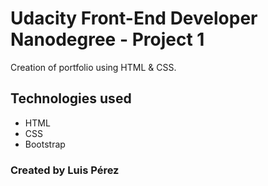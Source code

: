 # Udacity Front-End Developer Nanodegree - Project 1
Creation of portfolio using HTML & CSS.

## Technologies used
* HTML
* CSS
* Bootstrap

### Created by Luis Pérez